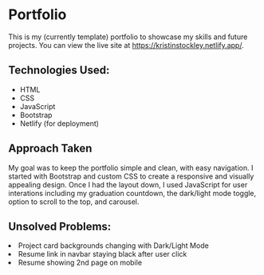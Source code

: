 # Portfolio

This is my (currently template) portfolio to showcase my skills and future projects. You can view the live site at https://kristinstockley.netlify.app/.

<h2>Technologies Used:</h2>
<ul>
<li>HTML</li>
<li>CSS
<li>JavaScript</li>
<li>Bootstrap</li>
<li>Netlify (for deployment)</li>
</ul>

<h2>Approach Taken</h2>
My goal was to keep the portfolio simple and clean, with easy navigation. I started with Bootstrap and custom CSS to create a responsive and visually appealing design. Once I had the layout down, I used JavaScript for user interations including my graduation countdown, the dark/light mode toggle, option to scroll to the top, and carousel.


<h2>Unsolved Problems:</h2>
<li>Project card backgrounds changing with Dark/Light Mode</li>
<li>Resume link in navbar staying black after user click</li>
<li>Resume showing 2nd page on mobile</li>